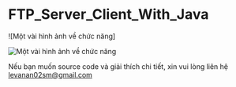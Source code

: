 # FTP_Server_Client_With_Java
![Một vài hình ảnh về chức năng]  

![Một vài hình ảnh về chức năng](https://user-images.githubusercontent.com/51457895/212479429-f6a8cc20-ea14-4042-81b7-84658fd7dfd2.png)  

Nếu bạn muốn source code và giải thích chi tiết, xin vui lòng liên hệ levanan02sm@gmail.com
